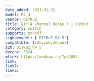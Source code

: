 ```yaml
---
date_added: 2021-01-21
model: R4_4
vendor: DIYRuZ
title: DIY 4 Channel Relay + 1 Output
category: switch
supports: on/off
zigbeemodel: ['DIYRuZ_R4_5']
compatible: [z2m,iob,deconz]
z2m: DIYRuZ_R4_5
deconz: 3324
mlink: https://modkam.ru/?p=1054
link: 
link2:  
link3: 
---
```

